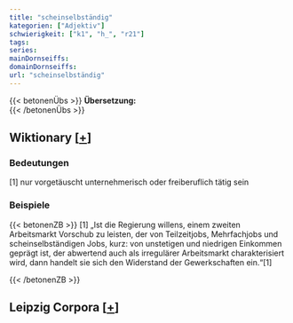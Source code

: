 ```yaml
---
title: "scheinselbständig"
kategorien: ["Adjektiv"]
schwierigkeit: ["k1", "h_", "r21"]
tags:
series:
mainDornseiffs:
domainDornseiffs:
url: "scheinselbständig"
---
```


{{< betonenÜbs >}}
**Übersetzung:**  
{{< /betonenÜbs >}}

## Wiktionary [[+](https://de.wiktionary.org/wiki/scheinselbständig)]

### Bedeutungen
[1] nur vorgetäuscht unternehmerisch oder freiberuflich tätig sein  

### Beispiele
{{< betonenZB >}}
[1] „Ist die Regierung willens, einem zweiten Arbeitsmarkt Vorschub zu leisten, der von Teilzeitjobs, Mehrfachjobs und scheinselbständigen Jobs, kurz: von unstetigen und niedrigen Einkommen geprägt ist, der abwertend auch als irregulärer Arbeitsmarkt charakterisiert wird, dann handelt sie sich den Widerstand der Gewerkschaften ein.“[1]  

{{< /betonenZB >}}

## Leipzig Corpora [[+](https://corpora.uni-leipzig.de/en/res?word=scheinselbständig&corpusId=deu_newscrawl-public_2018)]

